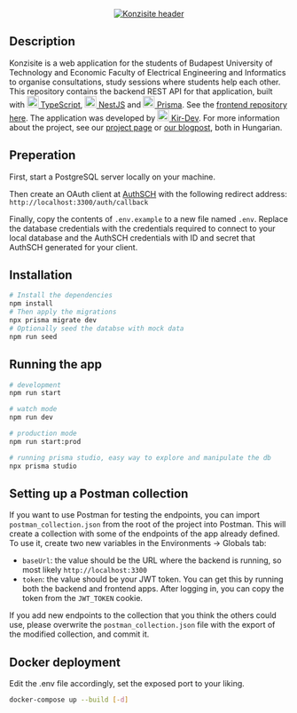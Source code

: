<p align="center">
  <a href="http://konzi.kir-dev.hu/" target="_blank"><img src="https://warp.sch.bme.hu/images/konzisite_email_header" alt="Konzisite header" /></a>
</p>

## Description

Konzisite is a web application for the students of Budapest University of Technology and Economic Faculty of Electrical Engineering and Informatics to organise consultations, study sessions where students help each other. This repository contains the backend REST API for that application, built with <a href="https://www.typescriptlang.org/" target="_blank" title="Typescript"><img src="https://github.com/get-icon/geticon/raw/master/icons/typescript-icon.svg" alt="Typescript" width="21px" height="21px"> TypeScript</a>, <a target="_blank" href="https://nestjs.com/" title="NestJS"><img src="https://github.com/get-icon/geticon/raw/master/icons/nestjs.svg" alt="NestJS" width="21px" height="21px"> NestJS</a> and <a href="https://www.prisma.io/" target="_blank" title="Prisma"><img src="https://github.com/get-icon/geticon/raw/master/icons/prisma.svg" alt="Prisma" width="21px" height="21px"> Prisma</a>. See the <a href="https://github.com/kir-dev/konzisite-frontend" target="_blank" title="Frontend repo">frontend repository here</a>. The application was developed by <a href="https://kir-dev.hu/" title="Kir-Dev" target="_blank"><img src="https://warp.sch.bme.hu/images/kir-dev-only-logo" alt="Kir-Dev" height="21px"> Kir-Dev</a>. For more information about the project, see our <a href="https://kir-dev.hu/project/konzisite/" target="_blank" title="Project page">project page</a> or <a href="https://kir-dev.hu/post/2023-03-05-az-uj-konzisite-fejlesztese/" target="_blank" title="Project page">our blogpost</a>, both in Hungarian.

## Preperation

First, start a PostgreSQL server locally on your machine.

Then create an OAuth client at [AuthSCH](https://auth.sch.bme.hu/console/index) with the following redirect address: `http://localhost:3300/auth/callback`

Finally, copy the contents of `.env.example` to a new file named `.env`. Replace the database credentials with the credentials required to connect to your local database and the AuthSCH credentials with ID and secret that AuthSCH generated for your client.

## Installation

```bash
# Install the dependencies
npm install
# Then apply the migrations
npx prisma migrate dev
# Optionally seed the databse with mock data
npm run seed
```

## Running the app

```bash
# development
npm run start

# watch mode
npm run dev

# production mode
npm run start:prod

# running prisma studio, easy way to explore and manipulate the db
npx prisma studio
```

## Setting up a Postman collection

If you want to use Postman for testing the endpoints, you can import `postman_collection.json` from the root of the project into Postman. This will create a collection with some of the endpoints of the app already defined. To use it, create two new variables in the Environments -> Globals tab:

- `baseUrl`: the value should be the URL where the backend is running, so most likely `http://localhost:3300`
- `token`: the value should be your JWT token. You can get this by running both the backend and frontend apps. After logging in, you can copy the token from the `JWT_TOKEN` cookie.

If you add new endpoints to the collection that you think the others could use, please overwrite the `postman_collection.json` file with the export of the modified collection, and commit it.

## Docker deployment

Edit the .env file accordingly, set the exposed port to your liking.

```bash
docker-compose up --build [-d]
```

